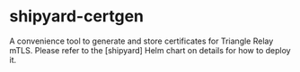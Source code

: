 # shipyard-certgen

A convenience tool to generate and store certificates for Triangle Relay mTLS.
Please refer to the [shipyard] Helm chart on details for how to deploy it.